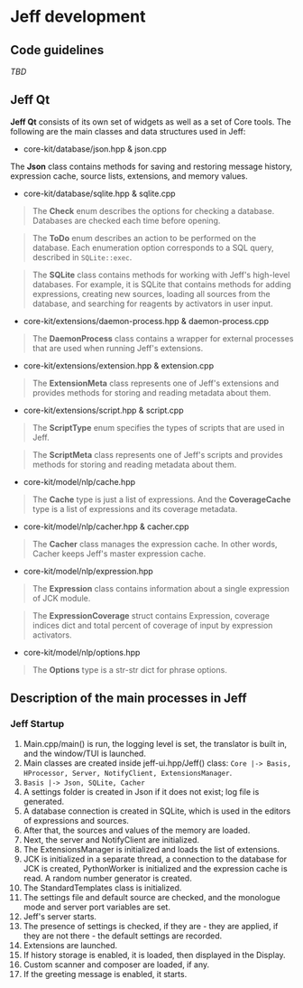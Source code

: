 # Jeff development

## Code guidelines

*TBD*

## Jeff Qt

**Jeff Qt** consists of its own set of widgets as well as a set of Core tools. The following are the main classes and data structures used in Jeff:

* core-kit/database/json.hpp & json.cpp

The **Json** class contains methods for saving and restoring message history, expression cache, source lists, extensions, and memory values.

* core-kit/database/sqlite.hpp & sqlite.cpp

> The **Check** enum describes the options for checking a database. Databases are checked each time before opening.

> The **ToDo** enum describes an action to be performed on the database. Each enumeration option corresponds to a SQL query, described in `SQLite::exec`.

> The **SQLite** class contains methods for working with Jeff's high-level databases. For example, it is SQLite that contains methods for adding expressions, creating new sources, loading all sources from the database, and searching for reagents by activators in user input.

* core-kit/extensions/daemon-process.hpp & daemon-process.cpp

> The **DaemonProcess** class contains a wrapper for external processes that are used when running Jeff's extensions.

* core-kit/extensions/extension.hpp & extension.cpp

> The **ExtensionMeta** class represents one of Jeff's extensions and provides methods for storing and reading metadata about them.

* core-kit/extensions/script.hpp & script.cpp

> The **ScriptType** enum specifies the types of scripts that are used in Jeff.

> The **ScriptMeta** class represents one of Jeff's scripts and provides methods for storing and reading metadata about them.

* core-kit/model/nlp/cache.hpp

> The **Cache** type is just a list of expressions. And the **CoverageCache** type is a list of expressions and its coverage metadata.

* core-kit/model/nlp/cacher.hpp & cacher.cpp

> The **Cacher** class manages the expression cache. In other words, Cacher keeps Jeff's master expression cache.

* core-kit/model/nlp/expression.hpp

> The **Expression** class contains information about a single expression of JCK module.

> The **ExpressionCoverage** struct contains Expression, coverage indices dict and total percent of coverage of input by expression activators.

* core-kit/model/nlp/options.hpp

> The **Options** type is a str-str dict for phrase options.

## Description of the main processes in Jeff

### Jeff Startup

1. Main.cpp/main() is run, the logging level is set, the translator is built in, and the window/TUI is launched.
2. Main classes are created inside jeff-ui.hpp/Jeff() class: `Core |-> Basis, HProcessor, Server, NotifyClient, ExtensionsManager`.
3. `Basis |-> Json, SQLite, Cacher`
4. A settings folder is created in Json if it does not exist; log file is generated.
5. A database connection is created in SQLite, which is used in the editors of expressions and sources.
6. After that, the sources and values of the memory are loaded.
7. Next, the server and NotifyClient are initialized.
8. The ExtensionsManager is initialized and loads the list of extensions.
9. JCK is initialized in a separate thread, a connection to the database for JCK is created, PythonWorker is initialized and the expression cache is read. A random number generator is created.
10. The StandardTemplates class is initialized.
11. The settings file and default source are checked, and the monologue mode and server port variables are set.
12. Jeff's server starts.
13. The presence of settings is checked, if they are - they are applied, if they are not there - the default settings are recorded.
14. Extensions are launched.
15. If history storage is enabled, it is loaded, then displayed in the Display.
16. Custom scanner and composer are loaded, if any.
17. If the greeting message is enabled, it starts.

